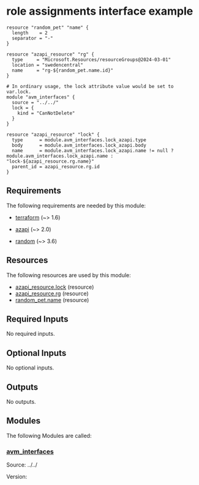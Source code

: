 <!-- BEGIN_TF_DOCS -->
# role assignments interface example

```hcl
resource "random_pet" "name" {
  length    = 2
  separator = "-"
}

resource "azapi_resource" "rg" {
  type     = "Microsoft.Resources/resourceGroups@2024-03-01"
  location = "swedencentral"
  name     = "rg-${random_pet.name.id}"
}

# In ordinary usage, the lock attribute value would be set to var.lock.
module "avm_interfaces" {
  source = "../../"
  lock = {
    kind = "CanNotDelete"
  }
}

resource "azapi_resource" "lock" {
  type      = module.avm_interfaces.lock_azapi.type
  body      = module.avm_interfaces.lock_azapi.body
  name      = module.avm_interfaces.lock_azapi.name != null ? module.avm_interfaces.lock_azapi.name : "lock-${azapi_resource.rg.name}"
  parent_id = azapi_resource.rg.id
}
```

<!-- markdownlint-disable MD033 -->
## Requirements

The following requirements are needed by this module:

- <a name="requirement_terraform"></a> [terraform](#requirement\_terraform) (~> 1.6)

- <a name="requirement_azapi"></a> [azapi](#requirement\_azapi) (~> 2.0)

- <a name="requirement_random"></a> [random](#requirement\_random) (~> 3.6)

## Resources

The following resources are used by this module:

- [azapi_resource.lock](https://registry.terraform.io/providers/azure/azapi/latest/docs/resources/resource) (resource)
- [azapi_resource.rg](https://registry.terraform.io/providers/azure/azapi/latest/docs/resources/resource) (resource)
- [random_pet.name](https://registry.terraform.io/providers/hashicorp/random/latest/docs/resources/pet) (resource)

<!-- markdownlint-disable MD013 -->
## Required Inputs

No required inputs.

## Optional Inputs

No optional inputs.

## Outputs

No outputs.

## Modules

The following Modules are called:

### <a name="module_avm_interfaces"></a> [avm\_interfaces](#module\_avm\_interfaces)

Source: ../../

Version:

<!-- END_TF_DOCS -->